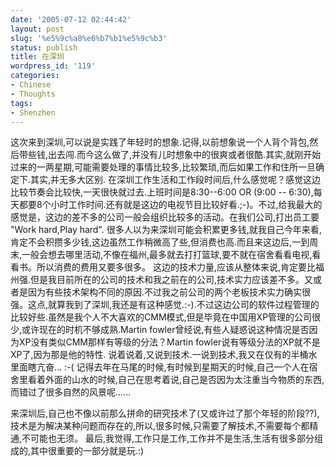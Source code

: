 ```yaml
---
date: '2005-07-12 02:44:42'
layout: post
slug: '%e5%9c%a8%e6%b7%b1%e5%9c%b3'
status: publish
title: 在深圳
wordpress_id: '119'
categories:
- Chinese
- Thoughts
tags:
- Shenzhen
---
```





这次来到深圳,可以说是实践了年轻时的想象.记得,以前想象说一个人背个背包,然后带些钱,出去闯.而今这么做了,并没有儿时想象中的很爽或者很酷.其实,就刚开始过来的一两星期,可能需要处理的事情比较多,比较繁琐,而后如果工作和住所一旦确定下.其实,并无多大区别.
在深圳工作生活和工作段时间后,什么感觉呢？感觉这边比较节奏会比较快,一天很快就过去.上班时间是8:30--6:00 OR (9:00 -- 6:30),每天都要8个小时工作时间.还有就是这边的电视节目比较好看.;-)。不过,给我最大的感觉是，这边的差不多的公司一般会组织比较多的活动。在我们公司,打出员工要 "Work hard,Play hard". 很多人以为来深圳可能会积累更多钱,就我自己今年来看,肯定不会积攒多少钱,这边虽然工作稍微高了些,但消费也高.而且来这边后,一到周末,一般会想去哪里活动,不像在福州,最多就去打打篮球,要不就在宿舍看看电视,看看书。所以消费的费用又要多很多。
这边的技术力量,应该从整体来说,肯定要比福州强.但是我目前所在的公司的技术和我之前在的公司,技术实力应该差不多。又或者是因为有些技术架构不同的原因.不过我之前公司的两个老板技术实力确实很强。这点,就算我到了深圳,我还是有这种感觉.:-).不过这边公司的软件过程管理的比较好些.虽然是我个人不大喜欢的CMM模式,但是毕竟在中国用XP管理的公司很少,或许现在的时机不够成熟.Martin fowler曾经说,有些人疑惑说这种情况是否因为XP没有类似CMM那样有等级的分法？Martin fowler说有等级分法的XP就不是XP了,因为那是他的特性.
说着说着,又说到技术.一说到技术,我又在仅有的半桶水里面瞎亢奋... :-(
记得去年在马尾的时候,有时候到星期天的时候,自己一个人在宿舍里看着外面的山水的时候,自己在思考着说,自己是否因为太注重当今物质的东西,而错过了很多自然的风景呢......




来深圳后,自己也不像以前那么拼命的研究技术了(又或许过了那个年轻的阶段??),技术是为解决某种问题而存在的,所以,很多时候,只需要了解技术,不需要每个都精通,不可能也无须。
最后,我觉得,工作只是工作,工作并不是生活,生活有很多部分组成的,其中很重要的一部分就是玩.:)






